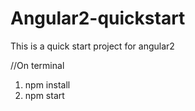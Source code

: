 # Angular2-quickstart
This is a quick start project for angular2

  //On terminal
  1. npm install
  2. npm start
